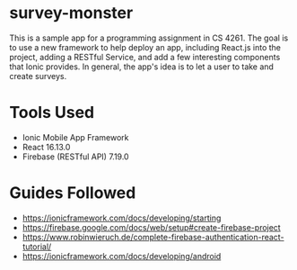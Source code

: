# survey-monster
This is a sample app for a programming assignment in CS 4261. The goal is to use a new framework to help deploy an app, including React.js into the project, adding a RESTful Service, and add a few interesting components that Ionic provides. In general, the app's idea is to let a user to take and create surveys.
# Tools Used
- Ionic Mobile App Framework
- React 16.13.0
- Firebase (RESTful API) 7.19.0

# Guides Followed
- https://ionicframework.com/docs/developing/starting
- https://firebase.google.com/docs/web/setup#create-firebase-project
- https://www.robinwieruch.de/complete-firebase-authentication-react-tutorial/
- https://ionicframework.com/docs/developing/android
